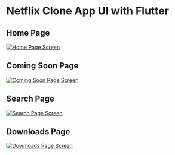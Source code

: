 # Netflix Clone App UI with Flutter

## Home Page 
<a href="https://media.giphy.com/media/kWARzG8SM2HG9UykYh/giphy.gif"><img src="https://media.giphy.com/media/kWARzG8SM2HG9UykYh/giphy.gif" title="Home Page Screen"/></a>

## Coming Soon Page
<a href="https://media.giphy.com/media/a6KH5wwBlzxlhlWjJU/giphy.gif"><img src="https://media.giphy.com/media/a6KH5wwBlzxlhlWjJU/giphy.gif" title="Coming Soon Page Screen"/></a>

## Search Page
<a href="https://media.giphy.com/media/cVaiMnzt4fodl9XhVs/giphy.gif"><img src="https://media.giphy.com/media/cVaiMnzt4fodl9XhVs/giphy.gif" title="Search Page Screen"/></a>

## Downloads Page
<a href="https://i.imgur.com/FTL7k3f.jpg"><img src="https://i.imgur.com/FTL7k3f.jpg" title="Downloads Page Screen"/></a>

